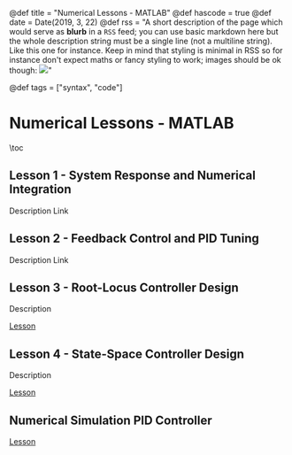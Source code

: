 @def title = "Numerical Lessons - MATLAB"
@def hascode = true
@def date = Date(2019, 3, 22)
@def rss = "A short description of the page which would serve as **blurb** in a `RSS` feed; you can use basic markdown here but the whole description string must be a single line (not a multiline string). Like this one for instance. Keep in mind that styling is minimal in RSS so for instance don't expect maths or fancy styling to work; images should be ok though: ![](https://upload.wikimedia.org/wikipedia/en/3/32/Rick_and_Morty_opening_credits.jpeg)"

@def tags = ["syntax", "code"]

# Numerical Lessons - MATLAB

\toc

## Lesson 1 - System Response and Numerical Integration
Description
Link

## Lesson 2 - Feedback Control and PID Tuning
Description
Link

## Lesson 3 - Root-Locus Controller Design
Description

[Lesson](/numerical_lessons_matlab/Numerical_Lesson_3/index.html)

## Lesson 4 - State-Space Controller Design
Description

[Lesson](/numerical_lessons_matlab/Numerical_Lesson_4/index.html)

## Numerical Simulation PID Controller

[Lesson](/numerical_lessons_matlab/Numerical_Simulation_PID_Controller/index.html)